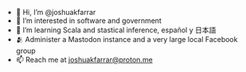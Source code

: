 - 👋 Hi, I’m @joshuakfarrar
- 👀 I’m interested in software and government
- 🌱 I’m learning Scala and stastical inference, español y 日本語
- 🫂 Administer a Mastodon instance and a very large local Facebook group
- 📫 Reach me at joshuakfarrar@proton.me

<!---
joshuakfarrar/joshuakfarrar is a ✨ special ✨ repository because its `README.md` (this file) appears on your GitHub profile.
You can click the Preview link to take a look at your changes.
--->
